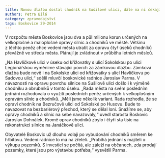 ```yaml
---
title: Novou dlažbu dostal chodník na Sušilově ulici, dále na ni čekají Sokolská, Havlíčkova a Bezručova
authors: Petra Bílá
category: zpravodajství
tags: Boskovice 29-2014 
---
```


V rozpočtu města Boskovice jsou dva a půl milionu korun určených na velkoplošné a maloplošné opravy silnic a chodníků ve městě. Většinu z těchto peněz chce vedení města utratit za opravu čtyř úseků chodníků převážně ve středu města. Plánují je zvládnout v průběhu letních měsíců.

„Na Havlíčkově ulici v úseku od křižovatky s ulicí Sokolskou po ulici Legionářskou vyměníme stávající povrch za zámkovou dlažbu. Zámková dlažba bude nově i na Sokolské ulici od křižovatky s ulicí Havlíčkovu po Sadovou ulici,“ sdělil mluvčí boskovické radnice Jaroslav Parma. V návaznosti na opravu povrchu silnice na Sušilově ulici došlo i k výměně chodníku a obrubníků v tomto úseku. „Rada města na svém posledním jednání rozhodovala o využití posledních peněz určených k velkoplošným opravám silnic a chodníků. „Měli jsme několik variant. Rada rozhodla, že se opraví chodník na Bezručově ulici od Sokolské po Husovu. Bude to navazovat na bezbariérový přechod, který se dělal loni. Snažíme se, aby opravy chodníků a silnic na sebe navazovaly,“ uvedl starosta Boskovic Jaroslav Dohnálek. Kromě oprav chodníků zbylo i čtyři sta tisíc na rekonstrukci silnice na Janáčkově ulici. 

Obyvatelé Boskovic už dlouho volají po vybudování chodníků směrem ke hřbitovu. Vedení radnice to má na zřeteli. „Probíhá jednání s majiteli o výkupu pozemků. S investicí se počítá, ale záleží na občanech, zda prodají pozemky, které jsou pro výstavbu potřeba,“ vysvětlil Parma.
